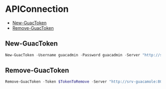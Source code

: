 # APIConnection 

 - [New-GuacToken](#new-guactoken)
 - [Remove-GuacToken](#remove-guactoken)

## New-GuacToken
```Powershell
New-GuacToken -Username guacadmin -Password guacadmin -Server "http://srv-guacamole:8080/guacamole" -TOTP 803505
```
## Remove-GuacToken
```Powershell
Remove-GuacToken -Token $TokenToRemove -Server "http://srv-guacamole:8080/guacamole"
```


